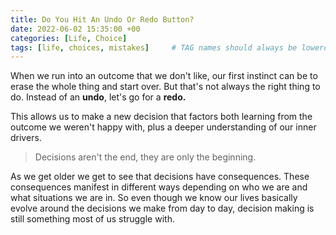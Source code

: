 ```yaml
---
title: Do You Hit An Undo Or Redo Button?
date: 2022-06-02 15:35:00 +00
categories: [Life, Choice]
tags: [life, choices, mistakes]     # TAG names should always be lowercase
---
```


When we run into an outcome that we don't like, our first instinct can be to erase the whole thing and start over. But that's not always the right thing to do. Instead of an **undo**, let's go for a **redo.**

This allows us to make a new decision that factors both learning from the outcome we weren't happy with, plus a deeper understanding of our inner drivers.

> Decisions aren't the end, they are only the beginning.

As we get older we get to see that decisions have consequences. These consequences manifest in different ways depending on who we are and what situations we are in. So even though we know our lives basically evolve around the decisions we make from day to day, decision making is still something most of us struggle with.

